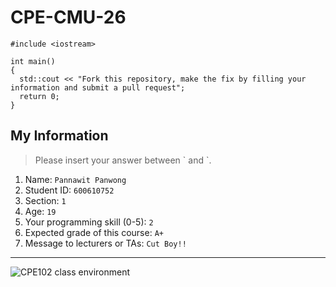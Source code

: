 # CPE-CMU-26
>
```
#include <iostream>

int main()
{
  std::cout << "Fork this repository, make the fix by filling your information and submit a pull request";
  return 0;
}
```

## My Information
> Please insert your answer between \` and \`.

1. Name: `Pannawit Panwong`
2. Student ID: `600610752`
3. Section: `1`
4. Age: `19`
5. Your programming skill (0-5): `2`
6. Expected grade of this course: `A+`
7. Message to lecturers or TAs: `Cut Boy!!`

---
![CPE102 class environment](https://github.com/tmwatchanan/CPE-CMU-26/raw/master/cpe102_class_envi.jpg)
